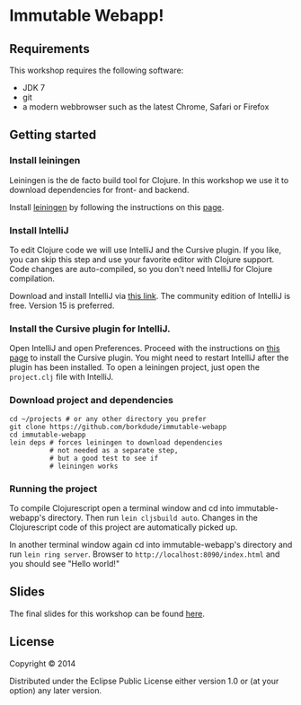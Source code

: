 # Immutable Webapp!

## Requirements
This workshop requires the following software:

* JDK 7
* git
* a modern webbrowser such as the latest Chrome, Safari or Firefox


## Getting started

### Install leiningen
Leiningen is the de facto build tool for Clojure. In this workshop we use it to download
dependencies for front- and backend.

Install [leiningen](http://leiningen.org) by following the instructions on this
[page](http://leiningen.org).

### Install IntelliJ
To edit Clojure code we will use IntelliJ and the Cursive plugin. If you like, you can skip
this step and use your favorite editor with Clojure support. Code changes are auto-compiled,
so you don't need IntelliJ for Clojure compilation.

Download and install IntelliJ via [this link](http://www.jetbrains.com/idea/download/).
The community edition of IntelliJ is free. Version 15 is preferred.

### Install the Cursive plugin for IntelliJ.
Open IntelliJ and open Preferences.
Proceed with the instructions on [this page](https://cursiveclojure.com/userguide/)
to install the Cursive plugin.
You might need to restart IntelliJ after the plugin has been installed.
To open a leiningen project, just open the `project.clj` file with IntelliJ.

### Download project and dependencies

    cd ~/projects # or any other directory you prefer
    git clone https://github.com/borkdude/immutable-webapp
    cd immutable-webapp
    lein deps # forces leiningen to download dependencies
              # not needed as a separate step,
              # but a good test to see if
              # leiningen works

### Running the project

To compile Clojurescript open a terminal window and cd into immutable-webapp's directory.
Then run `lein cljsbuild auto`. Changes in the Clojurescript code of this project are
automatically picked up.

In another terminal window again cd into immutable-webapp's directory and run `lein ring server`.
Browser to `http://localhost:8090/index.html` and you should see "Hello world!"

## Slides

The final slides for this workshop can be found [here](https://rawgit.com/borkdude/immutable-webapp/master/sheets/presentation.html).

## License

Copyright © 2014

Distributed under the Eclipse Public License either version 1.0 or (at
your option) any later version.
